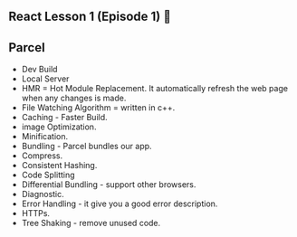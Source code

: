## React Lesson 1 (Episode 1) 🚀


## Parcel
- Dev Build
- Local Server
- HMR = Hot Module Replacement. It automatically refresh the web page when any changes is made.
- File Watching Algorithm = written in c++.
- Caching - Faster Build.
- image Optimization.
- Minification.
- Bundling - Parcel bundles our app.
- Compress.
- Consistent Hashing.
- Code Splitting
- Differential Bundling - support other browsers.
- Diagnostic.
- Error Handling - it give you a good error description. 
- HTTPs.
- Tree Shaking - remove unused code.